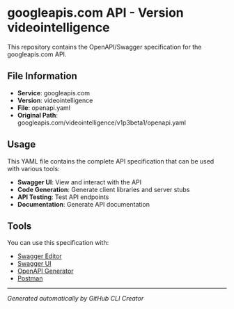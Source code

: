 # googleapis.com API - Version videointelligence

This repository contains the OpenAPI/Swagger specification for the googleapis.com API.

## File Information

- **Service**: googleapis.com
- **Version**: videointelligence
- **File**: openapi.yaml
- **Original Path**: googleapis.com/videointelligence/v1p3beta1/openapi.yaml

## Usage

This YAML file contains the complete API specification that can be used with various tools:

- **Swagger UI**: View and interact with the API
- **Code Generation**: Generate client libraries and server stubs
- **API Testing**: Test API endpoints
- **Documentation**: Generate API documentation

## Tools

You can use this specification with:

- [Swagger Editor](https://editor.swagger.io/)
- [Swagger UI](https://swagger.io/tools/swagger-ui/)
- [OpenAPI Generator](https://openapi-generator.tech/)
- [Postman](https://www.postman.com/)

---

*Generated automatically by GitHub CLI Creator*
